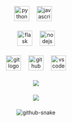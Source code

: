<div align="center">
  <img src="https://skillicons.dev/icons?i=python" height="40" alt="python logo" />
  <img width="12" />
  <img src="https://skillicons.dev/icons?i=javascript" height="40" alt="javascript logo" />
  <img width="12" />
  
  ###
  
  <img src="https://skillicons.dev/icons?i=flask" height="40" alt="flask logo" />
  <img width="12" />
  <img src="https://skillicons.dev/icons?i=nodejs" height="40" alt="nodejs logo" />
</div>

###

<div align="center">
  <img src="https://skillicons.dev/icons?i=git" height="40" alt="git logo" />
  <img width="12" />
  <img src="https://skillicons.dev/icons?i=github" height="40" alt="github logo" />
  <img width="12" />
  <img src="https://skillicons.dev/icons?i=vscode" height="40" alt="vscode logo" />
</div>

###

<p align="center">
  <img src="https://github-readme-stats.vercel.app/api?username=Filinsl&theme=dark&show_icons=true&hide_border=true&count_private=true&locale=en">
</p>

###

<p align="center">
  <img src="https://github-profile-trophy.vercel.app/?username=Filinsl&theme=radical&no-frame=true&no-bg=true&margin-w=4">
</p>

###

<p align="center">
  <picture>
    <source media="(prefers-color-scheme: dark)" srcset="https://raw.githubusercontent.com/Filinsl/Filinsl/refs/heads/output/github-contribution-grid-snake-dark.svg" />
    <source media="(prefers-color-scheme: light)" srcset="https://raw.githubusercontent.com/Filinsl/Filinsl/refs/heads/output/github-contribution-grid-snake.svg" />
    <img alt="github-snake" src="https://raw.githubusercontent.com/Filinsl/Filinsl/refs/heads/output/github-contribution-grid-snake.svg" />
  </picture>
</p>
